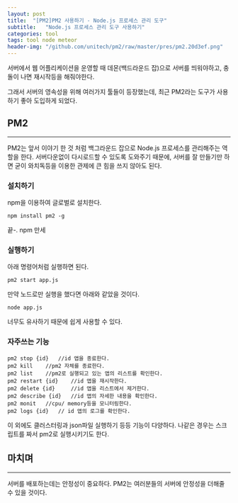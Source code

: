 ```yaml
---
layout: post
title:  "[PM2]PM2 사용하기 - Node.js 프로세스 관리 도구"
subtitle:   "Node.js 프로세스 관리 도구 사용하기"
categories: tool
tags: tool node meteor
header-img: "/github.com/unitech/pm2/raw/master/pres/pm2.20d3ef.png"
---
```


서버에서 웹 어플리케이션을 운영할 때 데몬(백드라운드 잡)으로 서버를 띄워야하고, 충돌이 나면 재시작등을 해줘야한다.

그래서 서버의 영속성을 위해 여러가지 툴들이 등장했는데, 최근 PM2라는 도구가 사용하기 좋아 도입하게 되었다.

## PM2

---

PM2는 앞서 이야기 한 것 처럼 백그라운드 잡으로 Node.js 프로세스를 관리해주는 역할을 한다. 서버다운없이 다시로드할 수 있도록 도와주기 때문에, 서버를 잘 만들기만 하면 굳이 와치독등을 이용한 관제에 큰 힘을 쓰지 않아도 된다.

### 설치하기

npm을 이용하여 글로벌로 설치한다.

```
npm install pm2 -g
```

끝-. npm 만세

### 실행하기

아래 명령어처럼 실행하면 된다.

```
pm2 start app.js
```

만약 노드로만 실행을 했다면 아래와 같았을 것이다.

```
node app.js
````

너무도 유사하기 때문에 쉽게 사용할 수 있다.

### 자주쓰는 기능

```
pm2 stop {id}   //id 앱을 종료한다.
pm2 kill    //pm2 자체를 종료한다.
pm2 list    //pm2로 실행되고 있는 앱의 리스트를 확인한다.
pm2 restart {id}    //id 앱을 재시작한다.
pm2 delete {id}     //id 앱을 리스트에서 제거한다.
pm2 describe {id}   //id 앱의 자세한 내용을 확인한다.
pm2 monit   //cpu/ memory등을 모니터링한다.
pm2 logs {id}   // id 앱의 로그를 확인한다.
```

이 외에도 클러스터링과 json파일 실행하기 등등 기능이 다양하다. 나같은 경우는 스크립트를 짜서 pm2로 실행시키기도 한다.

## 마치며

---

서버를 배포하는데는 안정성이 중요하다. PM2는 여러분들의 서버에 안정성을 더해줄 수 있을 것이다.